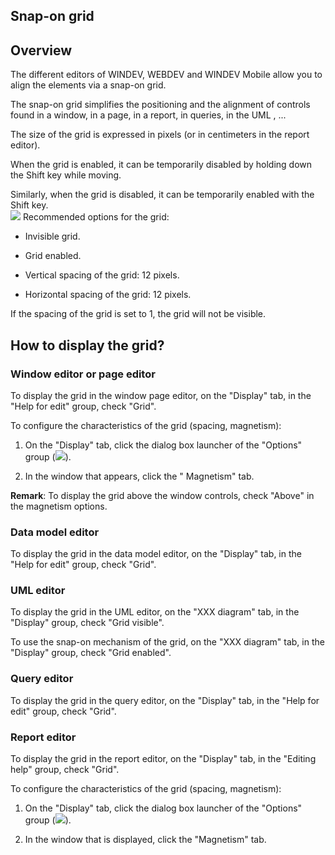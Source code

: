 


## Snap-on grid 
			



<a name="NOTE1"></a>
<a name="NOTE1_1"></a>


## Overview
<a name="overview_ELTTEXTE000202"></a>
The different editors of WINDEV, WEBDEV and WINDEV Mobile allow you to align the elements via a snap-on grid.

The snap-on grid simplifies the positioning and the alignment of controls found in a window, in a page, in a report, in queries, in the UML , ...

The size of the grid is expressed in pixels (or in centimeters in the report editor).

When the grid is enabled, it can be temporarily disabled by holding down the Shift key while moving.

Similarly, when the grid is disabled, it can be temporarily enabled with the Shift key.<br>![](https://doc.pcsoft.fr/en-US/images/image.awp?langid=3&name=Grille.gif)
Recommended options for the grid:

- Invisible grid.

- Grid enabled.

- Vertical spacing of the grid: 12 pixels.

- Horizontal spacing of the grid: 12 pixels.




If the spacing of the grid is set to 1, the grid will not be visible.

<a name="NOTE2"></a>
<a name="NOTE2_1"></a>


## How to display the grid?
<a name="how_display_the_grid_ELTTEXTE000226"></a>


### Window editor or page editor
<a name="window_editor_page_editor_ELTPARAGRAPHE000035"></a>

To display the grid in the window page editor, on the "Display" tab, in the "Help for edit" group, check "Grid".

To configure the characteristics of the grid (spacing, magnetism): 

1. On the "Display" tab, click the dialog box launcher of the "Options" group (![](https://doc.pcsoft.fr/en-US/images/image.awp?langid=3&name=ico_regroup.gif)). 

2. In the window that appears, click the " Magnetism" tab. 


**Remark**: To display the grid above the window controls, check "Above" in the magnetism options.
<a name="NOTE2_3"></a>


### Data model editor
<a name="data_model_editor_ELTPARAGRAPHE000071"></a>

To display the grid in the data model editor, on the "Display" tab, in the "Help for edit" group, check "Grid".
<a name="NOTE2_4"></a>


### UML editor
<a name="uml_editor_ELTPARAGRAPHE000090"></a>

To display the grid in the UML editor, on the "XXX diagram" tab, in the "Display" group, check "Grid visible".

To use the snap-on mechanism of the grid, on the "XXX diagram" tab, in the "Display" group, check "Grid enabled".
<a name="NOTE2_5"></a>


### Query editor
<a name="query_editor_ELTPARAGRAPHE000107"></a>

To display the grid in the query editor, on the "Display" tab, in the "Help for edit" group, check "Grid".
<a name="NOTE2_6"></a>


### Report editor
<a name="report_editor_ELTPARAGRAPHE000126"></a>

To display the grid in the report editor, on the "Display" tab, in the "Editing help" group, check "Grid".

To configure the characteristics of the grid (spacing, magnetism): 

1. On the "Display" tab, click the dialog box launcher of the "Options" group (![](https://doc.pcsoft.fr/en-US/images/image.awp?langid=3&name=ico_regroup.gif)). 

2. In the window that is displayed, click the "Magnetism" tab.





